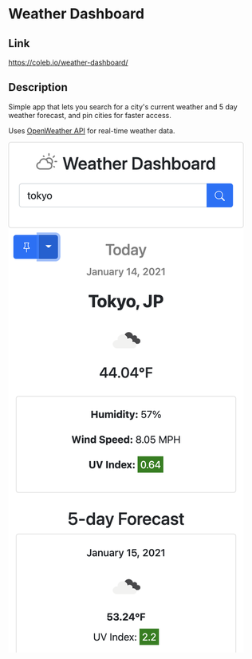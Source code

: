 # Weather Dashboard

## **Link**

https://coleb.io/weather-dashboard/

## **Description**

Simple app that lets you search for a city's current weather and 5 day weather forecast, and pin cities for faster access.

Uses [OpenWeather API](https://openweathermap.org/api) for real-time weather data.

![screenshot of webpage](Assets/app-screenshot.png)
